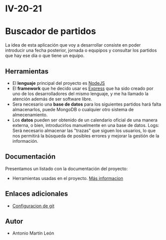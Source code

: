 # IV-20-21
# Buscador de partidos

La idea de esta aplicación que voy a desarrollar consiste en poder introducir una fecha posterior, jornada o equpipos y consultar los partidos que hay ese día o que tiene un equipo.

## Herramientas
- El **lenguaje** principal del proyecto es [NodeJS](https://nodejs.org/es/)
- El **framework** que he decido usar es [Express](https://expressjs.com/es/) que ha sido creado por uno de los desarrolladores del mismo lenguaje, y me ha llamado la atención además de ser software libre. 
- Sera necesario una **base de datos** para los siguientes partidos hará falta almacenarlos, puede MongoDB o cualquier otro sistema de almecenamiento.
- Los **datos** pueden ser obtenido de un calendario oficial de una manera externa, o bien, introducirlos manuelmente en una base de datos.
Logs: Será necesario almacenar las "trazas" que siguen los usuarios, lo que nos permitirá la búsqueda de posibles errores y mejorar la gestión de la información.

## Documentación
Presentamos un listado con la documentación del proyecto:
    
- Herramientas usadas en el proyecto. [Más informacion](https://github.com/antonioml97/IV-20-21/blob/master/docs/Herramientas.md)

## Enlaces adicionales
- [Configuracion de git](https://github.com/antonioml97/BuscadorPartidos/blob/master/docs/configGit.md)

## Autor
- Antonio Martín León